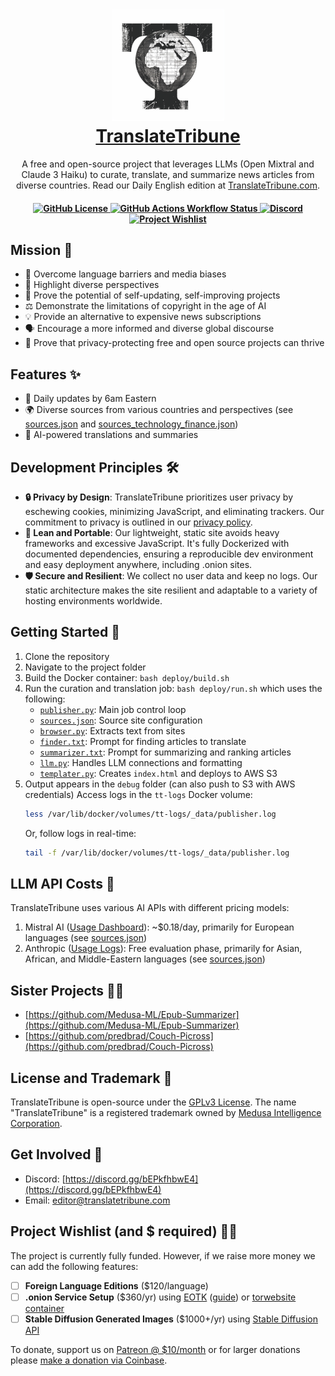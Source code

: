 <h1 align="center">
        <img src="./static/icon.png" alt="Translate Tribune">
        <br>
        <a href="https://translatetribune.com" target="_blank">TranslateTribune</a>
    </h1>
    <p align="center">
        <p align="center">A free and open-source project that leverages LLMs (Open Mixtral and Claude 3 Haiku) to curate, translate, and summarize news articles from diverse countries. Read our Daily English edition at <a href="https://translatetribune.com" target="_blank">TranslateTribune.com</a>.
        <br>
    </p>
<h4 align="center">
    <a href="https://github.com/Medusa-ML/TranslateTribune/blob/main/LICENSE" target="_blank">
        <img alt="GitHub License" src="https://img.shields.io/github/license/Medusa-ML/TranslateTribune">
    </a>
    <a href="https://github.com/Medusa-ML/TranslateTribune/actions/workflows/build-and-push.yml" target="_blank">
        <img alt="GitHub Actions Workflow Status" src="https://img.shields.io/github/actions/workflow/status/Medusa-ML/TranslateTribune/build-and-push.yml">
    </a>
    <a href="https://discord.gg/bEPkfhbwE4">
        <img src="https://img.shields.io/static/v1?label=Chat%20on&message=Discord&color=blue&logo=Discord&style=flat-square" alt="Discord">
    </a>
    <a href="https://github.com/Medusa-ML/TranslateTribune/tree/main?tab=readme-ov-file#project-wishlist-and--required-%EF%B8%8F">
    <img alt="Project Wishlist" src="https://img.shields.io/badge/%F0%9F%92%B0_Project_Wishlist-blue">
    </a>
</h4>

## Mission 🎯

- 🚀 Overcome language barriers and media biases
- 🌈 Highlight diverse perspectives
- 🔄 Prove the potential of self-updating, self-improving projects
- ⚖️ Demonstrate the limitations of copyright in the age of AI
- 💡 Provide an alternative to expensive news subscriptions
- 🗣️ Encourage a more informed and diverse global discourse
- 🌟 Prove that privacy-protecting free and open source projects can thrive

## Features ✨

- 📅 Daily updates by 6am Eastern
- 🌍 Diverse sources from various countries and perspectives (see [sources.json](./config/sources.json) and [sources_technology_finance.json](sources_technology_finance.json))
- 🧠 AI-powered translations and summaries

## Development Principles 🛠️

- **🔒 Privacy by Design**: TranslateTribune prioritizes user privacy by eschewing cookies, minimizing JavaScript, and eliminating trackers. Our commitment to privacy is outlined in our [privacy policy](https://translatetribune.com/privacy.html).
- **🚀 Lean and Portable**: Our lightweight, static site avoids heavy frameworks and excessive JavaScript. It's fully Dockerized with documented dependencies, ensuring a reproducible dev environment and easy deployment anywhere, including .onion sites.
- **🛡️ Secure and Resilient**: We collect no user data and keep no logs. Our static architecture makes the site resilient and adaptable to a variety of hosting environments worldwide.

## Getting Started 🏁

1. Clone the repository
2. Navigate to the project folder
3. Build the Docker container: ```bash deploy/build.sh```
4. Run the curation and translation job: ```bash deploy/run.sh``` which uses the following:
    - [```publisher.py```](./utils/publisher.py): Main job control loop
    - [```sources.json```](./config/sources.json): Source site configuration
    - [```browser.py```](./utils/browser.py): Extracts text from sites
    - [```finder.txt```](./config/finder.txt): Prompt for finding articles to translate
    - [```summarizer.txt```](./config/summarizer.txt): Prompt for summarizing and ranking articles
    - [```llm.py```](./utils/llm.py): Handles LLM connections and formatting
    - [```templater.py```](./utils/templater.py): Creates ```index.html``` and deploys to AWS S3
5. Output appears in the ```debug``` folder (can also push to S3 with AWS credentials)
    Access logs in the ```tt-logs``` Docker volume:
    ```bash
    less /var/lib/docker/volumes/tt-logs/_data/publisher.log
    ```
    Or, follow logs in real-time:
    ```bash
    tail -f /var/lib/docker/volumes/tt-logs/_data/publisher.log
    ```

## LLM API Costs 💸
TranslateTribune uses various AI APIs with different pricing models:
1. Mistral AI ([Usage Dashboard](https://console.mistral.ai/usage/)): ~$0.18/day, primarily for European languages (see [sources.json](./config/sources.json))
2. Anthropic ([Usage Logs](https://console.anthropic.com/settings/logs)): Free evaluation phase, primarily for Asian, African, and Middle-Eastern languages (see [sources.json](./config/sources.json))

## Sister Projects 👯‍♀️
- [https://github.com/Medusa-ML/Epub-Summarizer](https://github.com/Medusa-ML/Epub-Summarizer)
- [https://github.com/predbrad/Couch-Picross](https://github.com/predbrad/Couch-Picross)

## License and Trademark 📜
TranslateTribune is open-source under the [GPLv3 License](./LICENSE). The name "TranslateTribune" is a registered trademark owned by [Medusa Intelligence Corporation](https://medusaintel.co).

## Get Involved 🤝
- Discord: [https://discord.gg/bEPkfhbwE4](https://discord.gg/bEPkfhbwE4)
- Email: [editor@translatetribune.com](mailto:editor@translatetribune.com)

## Project Wishlist (and $ required) 🧞‍♂️

The project is currently fully funded. However, if we raise more money we can add the following features:

- [ ] **Foreign Language Editions** ($120/language)
- [ ] **.onion Service Setup** ($360/yr) using [EOTK](https://github.com/alecmuffett/eotk) ([guide](https://shen.hong.io/making-websites-on-tor-using-eotk/)) or [torwebsite container](https://github.com/3xploitGuy/torwebsite)
- [ ] **Stable Diffusion Generated Images** ($1000+/yr) using [Stable Diffusion API](https://platform.stability.ai/docs/api-reference#tag/Generate)

To donate, support us on [Patreon @ $10/month](https://www.patreon.com/bradflaugher) or for larger donations please [make a donation via Coinbase](https://commerce.coinbase.com/checkout/ea43ea82-2708-4562-966b-bf30800ec592).
